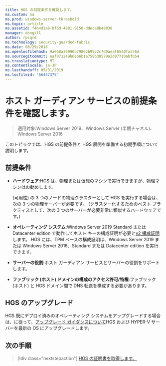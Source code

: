```yaml
---
title: HGS の前提条件を確認します。
ms.custom: na
ms.prod: windows-server-threshold
ms.topic: article
ms.assetid: f4b4d1a8-bf6d-4881-9150-ddeca8b48038
manager: dongill
author: rpsqrd
ms.technology: security-guarded-fabric
ms.date: 08/29/2018
ms.openlocfilehash: 9a668a39990b79862b99c2c7d9aeaf6540fa376d
ms.sourcegitcommit: eaf071249b6eb6b1a758b38579a2d87710abfb54
ms.translationtype: MT
ms.contentlocale: ja-JP
ms.lasthandoff: 05/31/2019
ms.locfileid: "66447375"
---
```

# <a name="review-prerequisites-for-the-host-guardian-service"></a>ホスト ガーディアン サービスの前提条件を確認します。

>適用対象:Windows Server 2019、Windows Server (半期チャネル)、Windows Server 2016


このトピックでは、HGS の前提条件と HGS 展開を準備する初期手順について説明します。

## <a name="prerequisites"></a>前提条件 

-   **ハードウェア**:HGS は、物理または仮想のマシンで実行できますが、物理マシンはお勧めします。

    (可用性) の 3 つのノードの物理クラスターとして HGS を実行する場合は、次の 3 つの物理サーバーが必要です。 (クラスター化するためのベスト プラクティスとして、次の 3 つのサーバーが必要非常に類似するハードウェアです。)
  
-   **オペレーティング システム**:Windows Server 2019 Standard または Datacenter edition で動作してホスト キーの構成証明が必要と[v2 構成証明](guarded-fabric-tpm-trusted-attestation-capturing-hardware.md#versioned-attestation-policies)します。 HGS には、TPM ベースの構成証明は、Windows Server 2019 または Windows Server 2016、Standard または Datacenter edition を実行できます。

-   **サーバーの役割**:ホスト ガーディアン サービスとサーバーの役割をサポートします。

-   **ファブリック (ホスト) ドメインの構成のアクセス許可/特権**:ファブリック (ホスト) と HGS ドメイン間で DNS 転送を構成する必要があります。 
    
## <a name="upgrading-hgs"></a>HGS のアップグレード

HGS 既にデプロイ済みのオペレーティング システムをアップグレードする場合は、に従って、[アップグレード ガイダンスについて](guarded-fabric-upgrade-to-2019.md)HGS および HYPER-V サーバーを最新の OS にアップグレードします。

## <a name="next-step"></a>次の手順

> [!div class="nextstepaction"]
> [HGS の証明書を取得します。](guarded-fabric-obtain-certs.md)